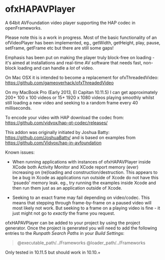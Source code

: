 # ofxHAPAVPlayer

A 64bit AVFoundation video player supporting the HAP codec in openFrameworks.

Please note this is a work in progress. Most of the basic functionality of an ofVideoPlayer has been implemented, eg., getWidth, getHeight, play, pause, setFrame, getFrame etc but there are still some gaps!

Emphasis has been put on making the player truly block-free on loading - it's aimed at installations and real-time AV software that needs fast, non-block loading and can handle a *lot* of video.

On Mac OSX it is intended to become a replacement for ofxThreadedVideo: https://github.com/gameoverhack/ofxThreadedVideo

On my MacBook Pro (Early 2013, El Capitan 10.11.5) I can get approximately 200+ 100 x 100 videos or 15+ 1920 x 1080 videos playing smoothly whilst still loading a new video and seeking to a random frame every 40 milliseconds.

To encode your video with HAP download the codec from: https://github.com/vidvox/hap-qt-codec/releases/

This addon was originally initiated by Joshua Batty: https://github.com/JoshuaBatty/ and is based on examples from https://github.com/Vidvox/hap-in-avfoundation

Known issues:

* When running applications with instances of ofxHAPAVPlayer inside XCode both Activity Monitor and XCode report memory (ever) increasing on (re)loading and construction/destruction. This appears to be a bug in Xcode as applications run outside of Xcode do not have this 'psuedo' memory leak. eg., try running the examples inside Xcode and then run them just as an application outside of Xcode.

* Seeking to an exact frame may fail depending on video/codec. This means that stepping through frame-by-frame on a paused video will most likely not work. But seeking to a frame on a playing video is fine - it just might not go to *exactly* the frame you request.

ofxHAPAVPlayer can be added to your project by using the project generator.
Once the project is generated you will need to add the following entries to the *Runpath Search Paths* in your *Build Settings*:

> @executable_path/../Frameworks
> @loader_path/../Frameworks

Only tested in 10.11.5 but should work in 10.10.+
